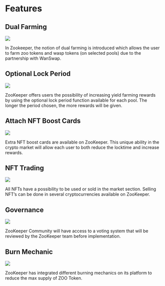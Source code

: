# Features


## Dual Farming

![](/dualfarming.png)

In Zookeeper, the notion of dual farming is introduced which allows the user to farm zoo tokens and wasp tokens (on selected pools) due to the partnership with WanSwap.


## Optional Lock Period

![](/locktime.png)

ZooKeeper offers users the possibility of increasing yield farming rewards by using the optional lock period function available for each pool. The longer the period chosen, the more rewards will be given.


## Attach NFT Boost Cards

![](/attach.png)

Extra NFT boost cards are available on ZooKeeper. This unique ability in the crypto market will allow each user to both reduce the locktime and increase rewards. 


## NFT Trading

![](/nfttrading.png)

All NFTs have a possibility to be used or sold in the market section. Selling NFT’s can be done in several cryptocurrencies available on ZooKeeper.


## Governance

![](/governance.png)

ZooKeeper Community will have access to a voting system that will be reviewed by the ZooKeeper team before implementation.


## Burn Mechanic

![](/burnmechanic.png)

ZooKeeper has integrated different burning mechanics on its platform to reduce the max supply of ZOO Token.
